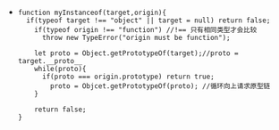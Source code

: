 - ```
  function myInstanceof(target,origin){
  	if(typeof target !== "object" || target = null) return false;
      if(typeof origin !== "function") //!== 只有相同类型才会比较
      	throw new TypeError("origin must be function");
      
      let proto = Object.getPrototypeOf(target);//proto = target.__proto__
      while(proto){
      	if(proto === origin.prototype) return true;
          proto = Objcet.getPrototypeOf(proto); //循环向上请求原型链
      }
      
      return false;
  }
  ```